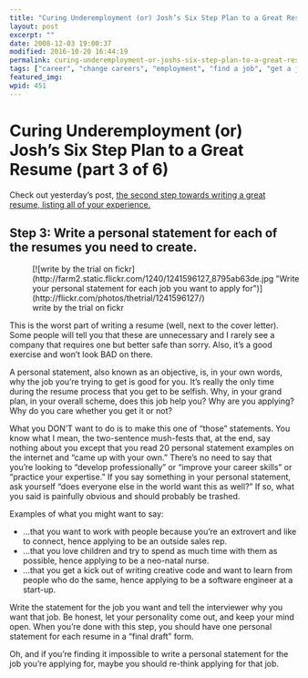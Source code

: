 ```yaml
---
title: "Curing Underemployment (or) Josh’s Six Step Plan to a Great Resume (part 3 of 6)"
layout: post
excerpt: ""
date: 2008-12-03 19:00:37
modified: 2016-10-20 16:44:19
permalink: curing-underemployment-or-joshs-six-step-plan-to-a-great-resume-part-3-of-6/index.html
tags: ["career", "change careers", "employment", "find a job", "get a job", "resume", "resume writing", "unemployment", "write a cv", "write a resume", "personal development"]
featured_img: 
wpid: 451
---
```


# Curing Underemployment (or) Josh’s Six Step Plan to a Great Resume (part 3 of 6)

Check out yesterday’s post, [the second step towards writing a great resume, listing all of your experience.](/curing-underemployment-or-joshs-six-step-plan-to-a-great-resume-part-2-of-6/)

Step 3: Write a personal statement for each of the resumes you need to create.
------------------------------------------------------------------------------

<figure class="wp-caption aligncenter" style="width: 500px">[![write by the trial on fickr](http://farm2.static.flickr.com/1240/1241596127_8795ab63de.jpg "Write your personal statement for each job you want to apply for")](http://flickr.com/photos/thetrial/1241596127/)<figcaption class="wp-caption-text">write by the trial on fickr</figcaption></figure>This is the worst part of writing a resume (well, next to the cover letter). Some people will tell you that these are unnecessary and I rarely see a company that requires one but better safe than sorry. Also, it’s a good exercise and won’t look BAD on there.

A personal statement, also known as an objective, is, in your own words, why the job you’re trying to get is good for you. It’s really the only time during the resume process that you get to be selfish. Why, in your grand plan, in your overall scheme, does this job help you? Why are you applying? Why do you care whether you get it or not?

What you DON’T want to do is to make this one of “those” statements. You know what I mean, the two-sentence mush-fests that, at the end, say nothing about you except that you read 20 personal statement examples on the internet and “came up with your own.” There’s no need to say that you’re looking to “develop professionally” or “improve your career skills” or “practice your expertise.” If you say something in your personal statement, ask yourself “does everyone else in the world want this as well?” If so, what you said is painfully obvious and should probably be trashed.

Examples of what you might want to say:

- …that you want to work with people because you’re an extrovert and like to connect, hence applying to be an outside sales rep.
- …that you love children and try to spend as much time with them as possible, hence applying to be a neo-natal nurse.
- …that you get a kick out of writing creative code and want to learn from people who do the same, hence applying to be a software engineer at a start-up.

Write the statement for the job you want and tell the interviewer why you want that job. Be honest, let your personality come out, and keep your mind open. When you’re done with this step, you should have one personal statement for each resume in a “final draft” form.

Oh, and if you’re finding it impossible to write a personal statement for the job you’re applying for, maybe you should re-think applying for that job.
